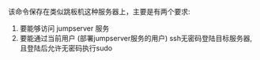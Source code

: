 该命令保存在类似跳板机这种服务器上，主要是有两个要求:
1. 要能够访问 jumpserver 服务
2. 要能通过当前用户 (部署jumpserver服务的用户) ssh无密码登陆目标服务器, 且登陆后允许无密码执行sudo
